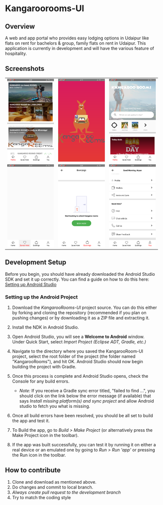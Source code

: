 # Kangaroorooms-UI
## Overview
A web and app portal who provides easy lodging options in Udaipur like flats on rent for bachelors & group, 
family flats on rent in Udaipur. This application is currently in development and will have the various feature
of hospitality.
  
## Screenshots
<table>
    <tr>
     <td><img src="/ScreenShot/A.png"></td>
     <td><img src="/ScreenShot/B.png"></td>
     <td><img src="/ScreenShot/C.png"></td>
    </tr>
     <tr> 
      <td><img src="/ScreenShot/D.png"></td>
      <td><img src="/ScreenShot/F.png"></td>
      <td><img src="/ScreenShot/G.png"></td>
      </tr>
  </table>
  
## Development Setup

Before you begin, you should have already downloaded the Android Studio SDK and set it up correctly. You can find a guide on how to do this here: [Setting up Android Studio](http://developer.android.com/sdk/installing/index.html?pkg=studio)

### Setting up the Android Project

1. Download the *KangarooRooms-UI* project source. You can do this either by forking and cloning the repository (recommended if you plan on pushing changes) or by downloading it as a ZIP file and extracting it.

2. Install the NDK in Android Studio.

3. Open Android Studio, you will see a **Welcome to Android** window. Under Quick Start, select *Import Project (Eclipse ADT, Gradle, etc.)*

4. Navigate to the directory where you saved the KangarooRoom-UI project, select the root folder of the project (the folder named "KangarooRooms"), and hit OK. Android Studio should now begin building the project with Gradle.

5. Once this process is complete and Android Studio opens, check the Console for any build errors.

    - *Note:* If you receive a Gradle sync error titled, "failed to find ...", you should click on the link below the error message (if available) that says *Install missing platform(s) and sync project* and allow Android studio to fetch you what is missing.
    
6. Once all build errors have been resolved, you should be all set to build the app and test it.

7. To Build the app, go to *Build > Make Project* (or alternatively press the Make Project icon in the toolbar).

8. If the app was built successfully, you can test it by running it on either a real device or an emulated one by going to *Run > Run 'app'* or pressing the Run icon in the toolbar.

## How to contribute
1. Clone and download as mentioned above.
2. Do changes and commit to local branch.
3. *Always create pull request to the development branch*
4. Try to match the coding style
   
